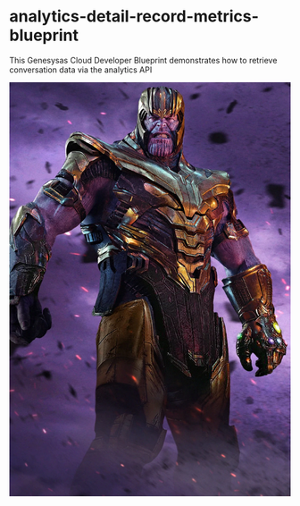 # analytics-detail-record-metrics-blueprint
This Genesysas Cloud Developer Blueprint demonstrates how to retrieve conversation data via the analytics API
 
![Overview](blueprint/images/overview.png) 